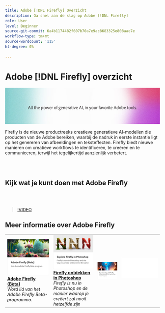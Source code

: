 ```yaml
---
title: Adobe [!DNL Firefly] Overzicht
description: Ga snel aan de slag op Adobe [!DNL Firefly]
role: User
level: Beginner
source-git-commit: 6a4b1174482f607b70a7e9ac8683325e808aae7e
workflow-type: tm+mt
source-wordcount: '115'
ht-degree: 0%

---
```


# Adobe [!DNL Firefly] overzicht

![Firefly Hero Image](../assets/firefly.png)

Firefly is de nieuwe productreeks creatieve generatieve AI-modellen die producten van de Adobe bereiken, waarbij de nadruk in eerste instantie ligt op het genereren van afbeeldingen en teksteffecten. Firefly biedt nieuwe manieren om creatieve workflows te identificeren, te creëren en te communiceren, terwijl het tegelijkertijd aanzienlijk verbetert.

<br> 

## Kijk wat je kunt doen met Adobe Firefly

<br> 

>[!VIDEO](https://video.tv.adobe.com/v/3416970t1?quality=12&learn=on&hidetitle=true)

## Meer informatie over Adobe Firefly

<table>
<tr>
   <td>
      <a href="https://firefly.adobe.com/" target="_blank">
         <img alt="Adobe Firefly (Bèta)" src="assets/firefly-beta.png" />
      </a>
      <div>
      <a href="https://firefly.adobe.com/" target="_blank"><strong>Adobe Firefly (Bèta)</strong></a>
      </div>
      <em>Word lid van het Adobe Firefly Beta-programma.</em>
      <br>
  </td>
  <td>
      <a href="https://www.adobe.com/sensei/generative-ai/firefly.html" target="_blank">
         <img alt="Firefly ontdekken in Photoshop" src="assets/firefly-photoshop.png" />
      </a>
      <div>
      <a href="https://www.adobe.com/sensei/generative-ai/firefly.html" target="_blank"><strong>Firefly ontdekken in Photoshop</strong></a>
      </div>
      <em>Firefly is nu in Photoshop en de manier waarop je creëert zal nooit hetzelfde zijn</em>
      <br>
  </td>
  <td>
      <a href="webinar-experimenting.md">
         <img alt="Experimenteren met Adobe Firefly" src="assets/webinar-experimenting.png" />
      </a>
  </td>
  <td>
    <img alt="Spacer" src="../assets/Whitespacer.png" />
    <div>
    <br>
  </td>
</tr>
</table>
